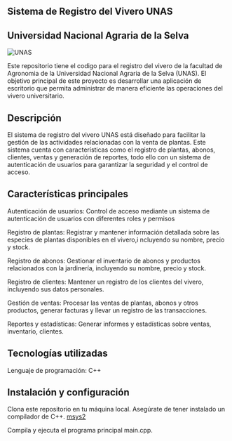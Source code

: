 ## Sistema de Registro del Vivero UNAS

## Universidad Nacional Agraria de la Selva

![UNAS](https://www.iesalc.unesco.org/wp-content/uploads/2020/09/unas.jpeg)

Este repositorio tiene el codigo para el registro del vivero de la facultad de Agronomia de la Universidad Nacional Agraria de la Selva (UNAS). El objetivo principal de este proyecto es desarrollar una aplicación de escritorio que permita administrar de manera eficiente las operaciones del vivero universitario.

## Descripción

El sistema de registro del vivero UNAS está diseñado para facilitar la gestión de las actividades relacionadas con la venta de plantas. Este sistema cuenta con características como el registro de plantas, abonos, clientes, ventas y generación de reportes, todo ello con un sistema de autenticación de usuarios para garantizar la seguridad y el control de acceso.

## Características principales

Autenticación de usuarios: Control de acceso mediante un sistema de autenticación de usuarios con diferentes roles y permisos

Registro de plantas: Registrar y mantener información detallada sobre las especies de plantas disponibles en el vivero,i ncluyendo su nombre, precio y stock.

Registro de abonos: Gestionar el inventario de abonos y productos relacionados con la jardinería, incluyendo su nombre, precio y stock.

Registro de clientes: Mantener un registro de los clientes del vivero, incluyendo sus datos personales.

Gestión de ventas: Procesar las ventas de plantas, abonos y otros productos, generar facturas y llevar un registro de las transacciones.

Reportes y estadísticas: Generar informes y estadísticas sobre ventas, inventario, clientes.

## Tecnologías utilizadas

Lenguaje de programación: C++

## Instalación y configuración

Clona este repositorio en tu máquina local.
Asegúrate de tener instalado un compilador de C++.
[msys2](https://www.msys2.org/docs/updating/)

Compila y ejecuta el programa principal main.cpp.
